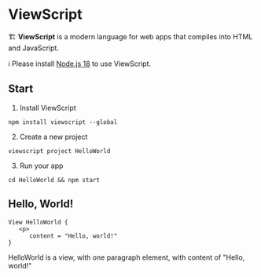 # ViewScript

🏗️ **ViewScript** is a modern language for web apps that compiles into HTML and JavaScript.

ℹ️ Please install [Node.js 18](https://nodejs.org) to use ViewScript.

## Start

1. Install ViewScript

```
npm install viewscript --global
```

2. Create a new project

```
viewscript project HelloWorld
```

3. Run your app

```
cd HelloWorld && npm start
```

## Hello, World!

```
View HelloWorld {
   <p>
      content = "Hello, world!"
}
```

HelloWorld is a view, with one paragraph element, with content of "Hello, world!"
